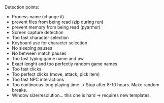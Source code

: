Detection points:

- Process name (change it)
- prevent files from being read (zip during run)
- prevent memory from being read (pyarmor)
- Screen capture detection
- Too fast character selection
- Keyboard use for character selection
- No sleeping pauses
- No between match pauses
- Too fast typing game name and pw
- Exact lenght and too perfectly random game names
- Too fast clicks
- Too perfect clicks (move, attack, pick item)
- Too fast NPC interactions
- Too continouus long playing time -> Stop after 8-10 hours. Make random breaks.
- Window size/resolution... this one is hard -> requires new templates.

